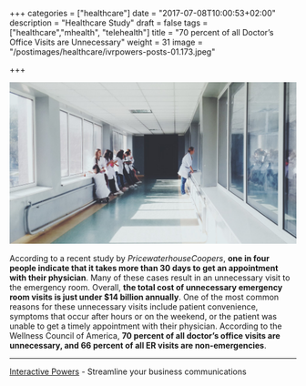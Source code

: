 +++
categories = ["healthcare"]
date = "2017-07-08T10:00:53+02:00"
description = "Healthcare Study"
draft = false
tags = ["healthcare","mhealth", "telehealth"]
title = "70 percent of all Doctor’s Office Visits are Unnecessary"
weight = 31
image = "/postimages/healthcare/ivrpowers-posts-01.173.jpeg"

+++

![emergency cars](/postimages/healthcare/ivrpowers-posts-01.173.jpeg)

According to a recent study by *PricewaterhouseCoopers*, **one in four people indicate that it takes more than 30 days to get an appointment with their physician**. Many of these cases result in an unnecessary visit to the emergency room. Overall, **the total cost of unnecessary emergency room visits is just under $14 billion annually**. One of the most common reasons for these unnecessary visits include patient convenience, symptoms that occur after hours or on the weekend, or the patient was unable to get a timely appointment with their physician. According to the Wellness Council of America, **70 percent of all doctor’s office visits are unnecessary, and 66 percent of all ER visits are non-emergencies**.

---
[Interactive Powers](http://www.ivrpowers.com/) - Streamline your business communications
